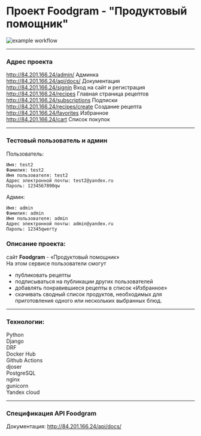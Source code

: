 # Проект **Foodgram - "Продуктовый помощник"**
![example workflow](https://github.com/AgarkovEgor/foodgram-project-react/actions/workflows/foodgram.yml/badge.svg)

---
### **Адрес проекта**
http://84.201.166.24/admin/  Админка<br>
http://84.201.166.24/api/docs/ Документация<br>
http://84.201.166.24/signin Вход на сайт и регистрация<br>
http://84.201.166.24/recipes Главная страница рецептов<br>
http://84.201.166.24/subscriptions Подписки<br>
http://84.201.166.24/recipes/create Создание рецепта<br>
http://84.201.166.24/favorites Избранное<br>
http://84.201.166.24/cart Список покупок

---

### **Тестовый пользователь и админ**
Пользователь:
```
Имя: test2
Фамилия: test2
Имя пользователя: test2
Адрес электронной почты: test2@yandex.ru
Пароль: 1234567890qw
```
Админ:
```
Имя: admin
Фамилия: admin
Имя пользователя: admin
Адрес электронной почты: admin@yandex.ru
Пароль: 12345qwerty
```

### **Описание проекта:**
сайт **Foodgram** - «Продуктовый помощник» <br>
На этом сервисе пользователи смогут <br> 
- публиковать рецепты <br>
- подписываться на публикации других пользователей <br>
- добавлять понравившиеся рецепты в список «Избранное»<br>
- скачивать сводный список продуктов, необходимых для приготовления одного или нескольких выбранных блюд.

---

### **Технологии:**
Python  <br>
Django  <br>
DRF  <br>
Docker Hub <br>
Github Actions <br>
djoser <br>
PostgreSQL <br>
nginx <br>
gunicorn <br>
Yandex cloud 

---

### **Спецификация API Foodgram**
Документация: http://84.201.166.24/api/docs/


